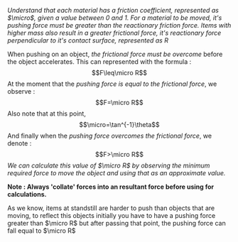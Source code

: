 *Understand that each material has a friction coefficient, represented as $\micro$, given a value between 0 and 1. For a material to be moved, it's pushing force must be greater than the reactionary friction force. Items with higher mass also result in a greater frictional force, it's reactionary force perpendicular to it's contact surface, represented as $R$*

When pushing on an object, *the frictional force must be overcome* before the object accelerates. This can represented with the formula :
$$F\leq\micro R$$
At the moment that the *pushing force is equal to the frictional force*, we observe :
$$F=\micro R$$
Also note that at this point, $$\micro=\tan^{-1}\theta$$
And finally when the *pushing force overcomes the frictional force*, we denote :
$$F>\micro R$$
*We can calculate this value of $\micro R$ by observing the minimum required force to move the object and using that as an approximate value.*

**Note : Always 'collate' forces into an resultant force before using for calculations.**

As we know, items at standstill are harder to push than objects that are moving, to reflect this objects initially you have to have a pushing force greater than $\micro R$ but after passing that point, the pushing force can fall equal to $\micro R$
